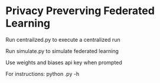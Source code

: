 # Privacy Preverving Federated Learning

Run centrailzed.py to execute a centralized run

Run simulate.py to simulate federated learning

Use weights and biases api key when prompted

For instructions: python <filename>.py -h
